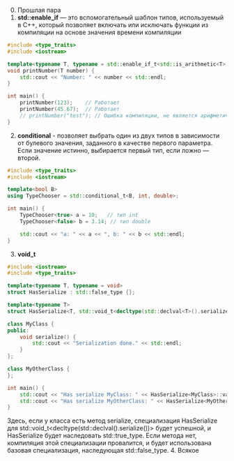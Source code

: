 0. Прошлая пара
1. **std::enable_if** — это вспомогательный шаблон типов, используемый в C++, который позволяет включать или исключать функции из компиляции на основе значения времени компиляции
```cpp
#include <type_traits>
#include <iostream>

template<typename T, typename = std::enable_if_t<std::is_arithmetic<T>::value>>
void printNumber(T number) {
    std::cout << "Number: " << number << std::endl;
}

int main() {
    printNumber(123);    // Работает
    printNumber(45.67);  // Работает
    // printNumber("test"); // Ошибка компиляции, не является арифметическим типом
}

```
2. **conditional** - позволяет выбрать один из двух типов в зависимости от булевого значения, заданного в качестве первого параметра. Если значение истинно, выбирается первый тип, если ложно — второй.
```cpp
#include <type_traits>
#include <iostream>

template<bool B>
using TypeChooser = std::conditional_t<B, int, double>;

int main() {
    TypeChooser<true> a = 10;   // тип int
    TypeChooser<false> b = 3.14; // тип double

    std::cout << "a: " << a << ", b: " << b << std::endl;
}
```
3. **void_t**
```cpp
#include <iostream>
#include <type_traits>

template<typename T, typename = void>
struct HasSerialize : std::false_type {};

template<typename T>
struct HasSerialize<T, std::void_t<decltype(std::declval<T>().serialize())>> : std::true_type {};

class MyClass {
public:
    void serialize() {
        std::cout << "Serialization done." << std::endl;
    }
};

class MyOtherClass {
};

int main() {
    std::cout << "Has serialize MyClass: " << HasSerialize<MyClass>::value << std::endl;     // выводит 1 (true)
    std::cout << "Has serialize MyOtherClass: " << HasSerialize<MyOtherClass>::value << std::endl; // выводит 0 (false)
}

```
Здесь, если у класса есть метод serialize, специализация HasSerialize для std::void_t<decltype(std::declval<T>().serialize())> будет успешной, и HasSerialize<T> будет наследовать std::true_type. Если метода нет, компиляция этой специализации провалится, и будет использована базовая специализация, наследующая std::false_type.
4. Всякое
